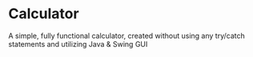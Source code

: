 # Calculator
A simple, fully functional calculator, created without using any try/catch statements and utilizing Java &amp; Swing GUI
